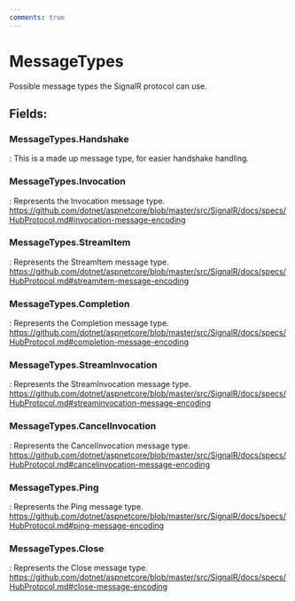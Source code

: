 ```yaml
---
comments: true
---
```

# MessageTypes

Possible message types the SignalR protocol can use. 

## **Fields**:
### **MessageTypes.Handshake**
: This is a made up message type, for easier handshake handling. 
### **MessageTypes.Invocation**
: Represents the Invocation message type. https://github.com/dotnet/aspnetcore/blob/master/src/SignalR/docs/specs/HubProtocol.md#invocation-message-encoding
### **MessageTypes.StreamItem**
: Represents the StreamItem message type. https://github.com/dotnet/aspnetcore/blob/master/src/SignalR/docs/specs/HubProtocol.md#streamitem-message-encoding
### **MessageTypes.Completion**
: Represents the Completion message type. https://github.com/dotnet/aspnetcore/blob/master/src/SignalR/docs/specs/HubProtocol.md#completion-message-encoding
### **MessageTypes.StreamInvocation**
: Represents the StreamInvocation message type. https://github.com/dotnet/aspnetcore/blob/master/src/SignalR/docs/specs/HubProtocol.md#streaminvocation-message-encoding
### **MessageTypes.CancelInvocation**
: Represents the CancelInvocation message type. https://github.com/dotnet/aspnetcore/blob/master/src/SignalR/docs/specs/HubProtocol.md#cancelinvocation-message-encoding
### **MessageTypes.Ping**
: Represents the Ping message type. https://github.com/dotnet/aspnetcore/blob/master/src/SignalR/docs/specs/HubProtocol.md#ping-message-encoding
### **MessageTypes.Close**
: Represents the Close message type. https://github.com/dotnet/aspnetcore/blob/master/src/SignalR/docs/specs/HubProtocol.md#close-message-encoding